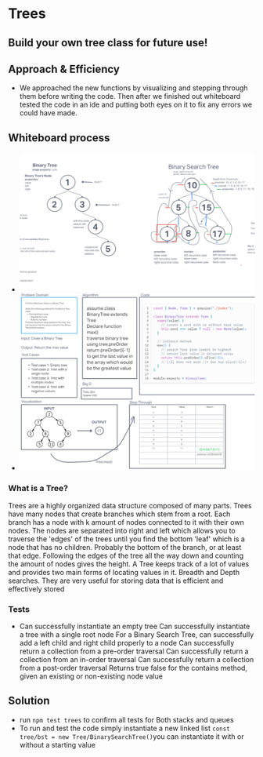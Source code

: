 # Trees

## Build your own tree class for future use!

## Approach & Efficiency

- We approached the new functions by visualizing and stepping through them before writing the code. Then after we finished out whiteboard tested the code in an ide and putting both eyes on it to fix any errors we could have made.

## Whiteboard process

- ![Whiteboard 1](assets/CodeChallenge15.png)
- ![Whiteboard 2](assets/CodeChallenge16.png)

### What is a Tree?

Trees are a highly organized data structure composed of many parts. Trees have many nodes that create branches which stem from a root. Each branch has a node with k amount of nodes connected to it with their own nodes. The nodes are separated into right and left which allows you to traverse the 'edges' of the trees until you find the bottom 'leaf' which is a node that has no children. Probably the bottom of the branch, or at least that edge. Following the edges of the tree all the way down and counting the amount of nodes gives the height. A Tree keeps track of a lot of values and provides two main forms of locating values in it. Breadth and Depth searches. They are very useful for storing data that is efficient and effectively stored

### Tests

- Can successfully instantiate an empty tree
  Can successfully instantiate a tree with a single root node
  For a Binary Search Tree, can successfully add a left child and right child properly to a node
  Can successfully return a collection from a pre-order traversal
  Can successfully return a collection from an in-order traversal
  Can successfully return a collection from a post-order traversal
  Returns true false for the contains method, given an existing or non-existing node value

## Solution

- run `npm test trees` to confirm all tests for Both stacks and queues
- To run and test the code simply instantiate a new linked list `const tree/bst = new Tree/BinarySearchTree()`you can instantiate it with or without a starting value
